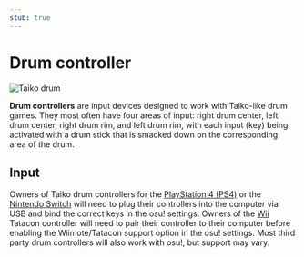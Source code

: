 ```yaml
---
stub: true
---
```


# Drum controller

![](img/taiko-drum.jpg "Taiko drum")

**Drum controllers** are input devices designed to work with Taiko-like drum games. They most often have four areas of input: right drum center, left drum center, right drum rim, and left drum rim, with each input (key) being activated with a drum stick that is smacked down on the corresponding area of the drum.

## Input

Owners of Taiko drum controllers for the [PlayStation 4 (PS4)](https://en.wikipedia.org/wiki/PlayStation_4) or the [Nintendo Switch](https://en.wikipedia.org/wiki/Nintendo_Switch) will need to plug their controllers into the computer via USB and bind the correct keys in the osu! settings. Owners of the [Wii](https://en.wikipedia.org/wiki/Wii) Tatacon controller will need to pair their controller to their computer before enabling the Wiimote/Tatacon support option in the osu! settings. Most third party drum controllers will also work with osu!, but support may vary.
